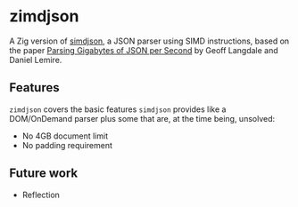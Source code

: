 # zimdjson
A Zig version of [simdjson](https://github.com/simdjson/simdjson), a JSON parser using SIMD instructions, based on the paper [Parsing Gigabytes of JSON per Second](https://arxiv.org/abs/1902.08318) by Geoff Langdale and Daniel Lemire.

## Features
`zimdjson` covers the basic features `simdjson` provides like a DOM/OnDemand parser plus some that are, at the time being, unsolved:
- No 4GB document limit
- No padding requirement

## Future work
- Reflection
